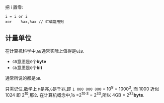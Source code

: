 把 i 置零:

```
i = i or i
xor    %ax,%ax // 汇编常用到
```

## 计量单位

在计算机科学中,`GB`通常实际上值得是`GiB`.

- `GB`意思是`G`个**byte**
- `Gb`意思是`G`个**bit**

通常所说的都是`GB`.

只需记住,数学上 `M`是兆,`G`是千兆,即 `1 000 000 000` = 10<sup>9</sup> = 1000<sup>3</sup>,  而 1000 近似 1024 即 2<sup>10</sup>,那么 在计算机概念中,1`G` =2<sup>10·3</sup> = 2<sup>30</sup>,所以 4GB = 2<sup>32</sup>**byte**.